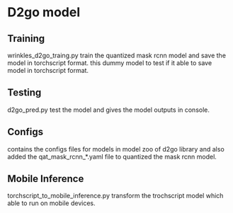 # D2go model

## Training

wrinkles_d2go_traing.py train the quantized mask rcnn model and save the model in torchscript format. this dummy model to test if it able to save model in torchscript format.

## Testing 

d2go_pred.py test the model and gives the model outputs in console.

## Configs
contains the configs files for models in model zoo of d2go library and also added the qat_mask_rcnn_*.yaml file to quantized the mask rcnn model.

## Mobile Inference
torchscript_to_mobile_inference.py transform the trochscript model which able to run on mobile devices.

